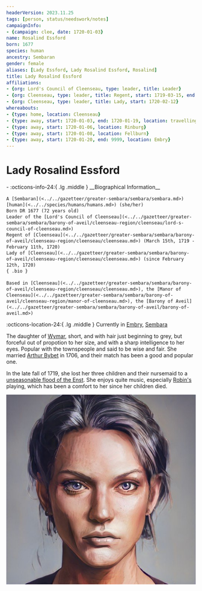 ```yaml
---
headerVersion: 2023.11.25
tags: [person, status/needswork/notes]
campaignInfo:
- {campaign: clee, date: 1720-01-03}
name: Rosalind Essford
born: 1677
species: human
ancestry: Sembaran
gender: female
aliases: [Lady Essford, Lady Rosalind Essford, Rosalind]
title: Lady Rosalind Essford
affiliations:
- {org: Lord's Council of Cleenseau, type: leader, title: Leader}
- {org: Cleenseau, type: leader, title: Regent, start: 1719-03-15, end: 1720-02-11}
- {org: Cleenseau, type: leader, title: Lady, start: 1720-02-12}
whereabouts:
- {type: home, location: Cleenseau}
- {type: away, start: 1720-01-03, end: 1720-01-19, location: travelling to Embry}
- {type: away, start: 1720-01-06, location: Rinburg}
- {type: away, start: 1720-01-08, location: Fellburn}
- {type: away, start: 1720-01-20, end: 9999, location: Embry}
---
```

# Lady Rosalind Essford
<div class="grid cards ext-narrow-margin ext-one-column" markdown>
- :octicons-info-24:{ .lg .middle } __Biographical Information__

    A [Sembaran](<../../gazetteer/greater-sembara/sembara/sembara.md>) [human](<../../species/humans/humans.md>) (she/her)  
    Born DR 1677 (72 years old)  
    Leader of the [Lord's Council of Cleenseau](<../../gazetteer/greater-sembara/sembara/barony-of-aveil/cleenseau-region/cleenseau/lord-s-council-of-cleenseau.md>)  
    Regent of [Cleenseau](<../../gazetteer/greater-sembara/sembara/barony-of-aveil/cleenseau-region/cleenseau/cleenseau.md>) (March 15th, 1719 - February 11th, 1720)  
    Lady of [Cleenseau](<../../gazetteer/greater-sembara/sembara/barony-of-aveil/cleenseau-region/cleenseau/cleenseau.md>) (since February 12th, 1720)  
    { .bio }

    Based in [Cleenseau](<../../gazetteer/greater-sembara/sembara/barony-of-aveil/cleenseau-region/cleenseau/cleenseau.md>), the [Manor of Cleenseau](<../../gazetteer/greater-sembara/sembara/barony-of-aveil/cleenseau-region/manor-of-cleenseau.md>), the [Barony of Aveil](<../../gazetteer/greater-sembara/sembara/barony-of-aveil/barony-of-aveil.md>)
</div>

:octicons-location-24:{ .lg .middle } Currently in [Embry](<../../gazetteer/greater-sembara/sembara/heartlands/embry.md>), [Sembara](<../../gazetteer/greater-sembara/sembara/sembara.md>)



The daughter of [Wymar](<./wymar-essford.md>), short, and with hair just beginning to grey, but forceful out of propotion to her size, and with a sharp intelligence to her eyes. Popular with the townspeople and said to be wise and fair. She married [Arthur Bybet](<./arthur-bybet.md>) in 1706, and their match has been a good and popular one. 

In the late fall of 1719, she lost her three children and their nursemaid to a [unseasonable flood of the Enst](<../../events/1700s/1719/10/tragic-flood-of-the-river-enst.md>). 
She enjoys quite music, especially [Robin's](<../pcs/cleenseau/robin-of-abenfyrd.md>) playing, which has been a comfort to her since her children died. 

![Lady Rosalind Essford](../../assets/lady-rosalind-essford.png)




